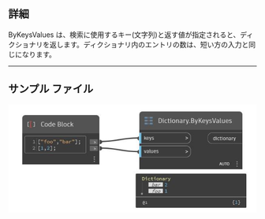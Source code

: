 ## 詳細
ByKeysValues は、検索に使用するキー(文字列)と返す値が指定されると、ディクショナリを返します。ディクショナリ内のエントリの数は、短い方の入力と同じになります。
___
## サンプル ファイル

![ByKeysValues](./DesignScript.Builtin.Dictionary.ByKeysValues_img.jpg)

